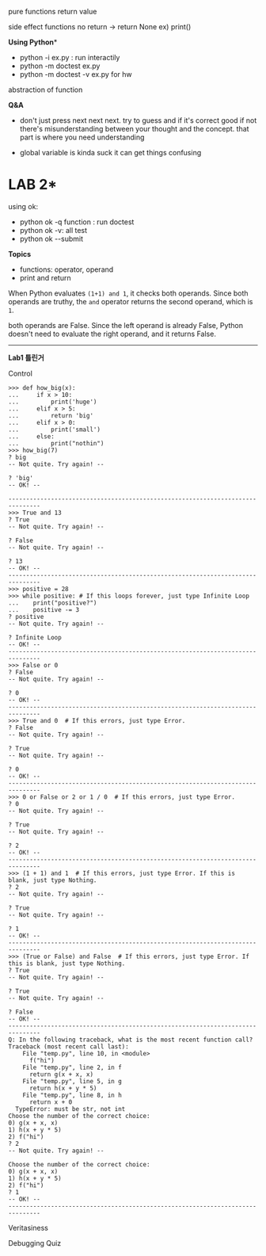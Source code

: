 

pure functions
return value

side effect functions
no return -> return None
ex) print()


**Using Python***
- python -i ex.py : run interactily
- python -m doctest ex.py
- python -m doctest -v ex.py for hw


abstraction of function



**Q&A**
- don't just press next next next.
try to guess and if it's correct good if not there's misunderstanding between your thought and the concept. that part is where you need understanding

- global variable is kinda suck it can get things confusing



# **LAB 2***

using ok:
- python ok -q function : run doctest
- python ok -v: all test
- python ok --submit

**Topics**
- functions: operator, operand
- print and return

When Python evaluates `(1+1) and 1`, it checks both operands. Since both operands are truthy, the `and` operator returns the second operand, which is `1`.

both operands are False. Since the left operand is already False, Python doesn't need to evaluate the right operand, and it returns False.


----


**Lab1 틀린거**

Control
```
>>> def how_big(x):
...     if x > 10:
...         print('huge')
...     elif x > 5:
...         return 'big'
...     elif x > 0:
...         print('small')
...     else:
...         print("nothin")
>>> how_big(7)
? big
-- Not quite. Try again! --

? 'big'
-- OK! --

-------------------------------------------------------------------------------
>>> True and 13
? True
-- Not quite. Try again! --

? False
-- Not quite. Try again! --

? 13
-- OK! --
-------------------------------------------------------------------------------
>>> positive = 28
>>> while positive: # If this loops forever, just type Infinite Loop
...    print("positive?")
...    positive -= 3
? positive
-- Not quite. Try again! --

? Infinite Loop
-- OK! --
-------------------------------------------------------------------------------
>>> False or 0
? False
-- Not quite. Try again! --

? 0
-- OK! --
-------------------------------------------------------------------------------
>>> True and 0  # If this errors, just type Error.
? False
-- Not quite. Try again! --

? True
-- Not quite. Try again! --

? 0 
-- OK! --
-------------------------------------------------------------------------------
>>> 0 or False or 2 or 1 / 0  # If this errors, just type Error.
? 0
-- Not quite. Try again! --

? True
-- Not quite. Try again! --

? 2
-- OK! --
-------------------------------------------------------------------------------
>>> (1 + 1) and 1  # If this errors, just type Error. If this is blank, just type Nothing.
? 2
-- Not quite. Try again! --

? True
-- Not quite. Try again! --

? 1
-- OK! --
-------------------------------------------------------------------------------
>>> (True or False) and False  # If this errors, just type Error. If this is blank, just type Nothing.
? True
-- Not quite. Try again! --

? True
-- Not quite. Try again! --

? False
-- OK! --
-------------------------------------------------------------------------------
Q: In the following traceback, what is the most recent function call?
Traceback (most recent call last):
    File "temp.py", line 10, in <module>
      f("hi")
    File "temp.py", line 2, in f
      return g(x + x, x)
    File "temp.py", line 5, in g
      return h(x + y * 5)
    File "temp.py", line 8, in h
      return x + 0
  TypeError: must be str, not int
Choose the number of the correct choice:
0) g(x + x, x)
1) h(x + y * 5)
2) f("hi")
? 2
-- Not quite. Try again! --

Choose the number of the correct choice:
0) g(x + x, x)
1) h(x + y * 5)
2) f("hi")
? 1
-- OK! --
-------------------------------------------------------------------------------

```

Veritasiness

Debugging Quiz


